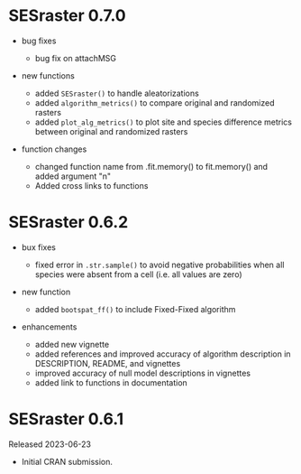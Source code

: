 # SESraster 0.7.0

* bug fixes
  - bug fix on attachMSG

* new functions
  - added `SESraster()` to handle aleatorizations
  - added `algorithm_metrics()` to compare original and randomized rasters
  - added `plot_alg_metrics()` to plot site and species difference metrics 
  between original and randomized rasters

* function changes
  - changed function name from .fit.memory() to fit.memory() and added argument "n"
  - Added cross links to functions

# SESraster 0.6.2

* bux fixes
  - fixed error in `.str.sample()` to avoid negative probabilities when all 
species were absent from a cell (i.e. all values are zero)

* new function
  - added `bootspat_ff()` to include Fixed-Fixed algorithm

* enhancements
  - added new vignette
  - added references and improved accuracy of algorithm description in DESCRIPTION, 
  README, and vignettes
  - improved accuracy of null model descriptions in vignettes
  - added link to functions in documentation

# SESraster 0.6.1

Released 2023-06-23

* Initial CRAN submission.


